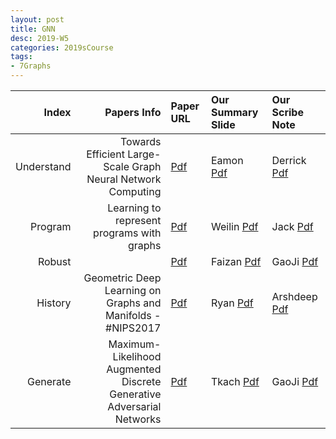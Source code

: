```yaml
---
layout: post
title: GNN   
desc: 2019-W5
categories: 2019sCourse
tags:
- 7Graphs
---
```


| Index | Papers Info | Paper URL| Our Summary Slide |Our Scribe Note |
| -----: | -------------------------------: | :----- | :----- | :----- | 
| Understand |   Towards Efficient Large-Scale Graph Neural Network Computing  | [Pdf]() | Eamon [Pdf]() | Derrick [Pdf]() | 
| Program |  Learning to represent programs with graphs   | [Pdf]() | Weilin [Pdf]() | Jack [Pdf]() | 
| Robust |      | [Pdf]() | Faizan [Pdf]() | GaoJi [Pdf]() | 
| History |   Geometric Deep Learning on Graphs and Manifolds - #NIPS2017    | [Pdf]() | Ryan [Pdf]() | Arshdeep [Pdf]() | 
| Generate |    Maximum-Likelihood Augmented Discrete Generative Adversarial Networks  | [Pdf](https://arxiv.org/abs/1702.07983) | Tkach [Pdf]() | GaoJi [Pdf]() | 
